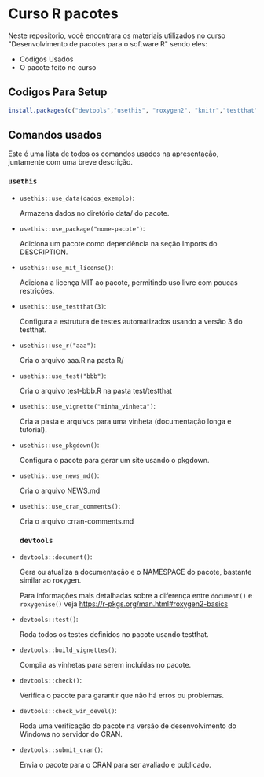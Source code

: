 # Curso R pacotes

Neste repositorio, você encontrara os materiais utilizados no curso "Desenvolvimento de pacotes para o software R" sendo eles:

* Codigos Usados
* O pacote feito no curso

## Codigos Para Setup

``` r
install.packages(c("devtools","usethis", "roxygen2", "knitr","testthat","ggplot2"))
```

## Comandos usados
Este é uma lista de todos os comandos usados na apresentação, juntamente com uma breve descrição.
### ``usethis``

* ``usethis::use_data(dados_exemplo)``:
  
  Armazena dados no diretório data/ do pacote.

* ``usethis::use_package("nome-pacote")``:
  
  Adiciona um pacote como dependência na seção Imports do DESCRIPTION.

* ``usethis::use_mit_license()``:
  
  Adiciona a licença MIT ao pacote, permitindo uso livre com poucas restrições.

* ``usethis::use_testthat(3)``:
  
  Configura a estrutura de testes automatizados usando a versão 3 do testthat.
  
* ``usethis::use_r("aaa")``:
  
  Cria o arquivo aaa.R na pasta R/

* ``usethis::use_test("bbb")``:
  
  Cria o arquivo test-bbb.R na pasta test/testthat

* ``usethis::use_vignette("minha_vinheta")``:
  
  Cria a pasta e arquivos para uma vinheta (documentação longa e tutorial).

* ``usethis::use_pkgdown()``:
  
  Configura o pacote para gerar um site usando o pkgdown.

* ``usethis::use_news_md()``:
  
  Cria o arquivo NEWS.md

* ``usethis::use_cran_comments()``:
  
  Cria o arquivo crran-comments.md


  ### ``devtools``

* ``devtools::document()``:
  
  Gera ou atualiza a documentação e o NAMESPACE do pacote, bastante similar ao roxygen.

  Para informações mais detalhadas sobre a diferença entre ``document()`` e ``roxygenise()`` veja https://r-pkgs.org/man.html#roxygen2-basics
* ``devtools::test()``:
  
  Roda todos os testes definidos no pacote usando testthat.
* ``devtools::build_vignettes()``:
  
  Compila as vinhetas para serem incluídas no pacote.
* ``devtools::check()``:
  
  Verifica o pacote para garantir que não há erros ou problemas.
* ``devtools::check_win_devel()``:
  
  Roda uma verificação do pacote na versão de desenvolvimento do Windows no servidor do CRAN.
* ``devtools::submit_cran()``:
  
  Envia o pacote para o CRAN para ser avaliado e publicado.
  
